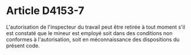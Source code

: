 # Article D4153-7

  
L'autorisation de l'inspecteur du travail peut être retirée à tout moment s'il est constaté que le mineur est employé soit dans des conditions non conformes à l'autorisation, soit en méconnaissance des dispositions du présent code.